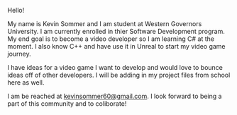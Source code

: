 Hello!

My name is Kevin Sommer and I am student at Western Governors University. I am currently enrolled in thier Software Development program. My end goal is to become a video 
developer so I am learning C# at the moment. I also know C++ and have use it in Unreal to start my video game journey.

I have ideas for a video game I want to develop and would love to bounce ideas off of other developers. I will be adding in my project files from school here as well.

I am be reached at kevinsommer60@gmail.com. I look forward to being a part of this community and to coliborate! 

<!---
ksommer60/ksommer60 is a ✨ special ✨ repository because its `README.md` (this file) appears on your GitHub profile.
You can click the Preview link to take a look at your changes.
--->
